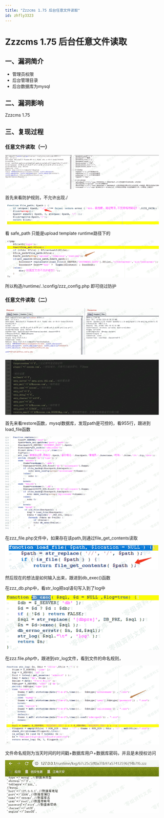 ```yaml
---
title: "Zzzcms 1.75 后台任意文件读取"
id: zhfly3323
---
```


# Zzzcms 1.75 后台任意文件读取

## 一、漏洞简介

*   管理员权限
*   后台管理目录
*   后台数据库为mysql

## 二、漏洞影响

Zzzcms 1.75

## 三、复现过程

### 任意文件读取（一）

![image](../img/10d39819cd1fcde890ee2630ad943ef5.png)

首先来看防护规则，不允许出现./

![image](../img/758503c7b9cb730a2551df5074fc0b2b.png)

看 safe_path 只能是upload template runtime路径下的

![image](../img/fb75d2d6ce32bc511c0185415f26fc6e.png)

所以构造/runtime/..\config/zzz_config.php 即可绕过防护

### 任意文件读取（二）

![image](../img/c02296887ee0a767858a7363a0a21fb7.png)

![image](../img/012a5ccabc3975d0b9fa1ad0f6c2b1fe.png)

首先来看restore函数，mysql数据库，发现path是可控的，看955行，跟进到load_file函数

![image](../img/5852501612ca98d221c20be60a8710b7.png)

在zzz_file.php文件中，如果存在该path,则通过file_get_contents读取

![image](../img/cbf5b6ea2ecb1b2b244736725f664ade.png)

然后现在的想法是如何输入出来，跟进到db_exec()函数

在zzz_db.php中，看str_log把sql语句写入到了log中

![image](../img/a966f566704e2212005f3f7df711c86f.png)

在zzz.file.php中，跟进到str_log文件，看到文件的命名规则，

![image](../img/f15e815c894a40187c1c952d8480f751.png)

文件命名规则为当天时间的时间戳+数据库用户+数据库密码，并且是未授权访问

![image](../img/58966fce33db664b00bdb3f943f4d294.png)